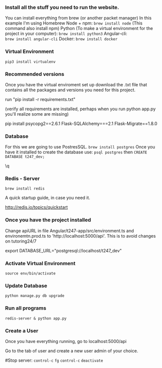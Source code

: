 ### Install all the stuff you need to run the website.

You can install everything from brew (or another packet manager)
In this example I'm using Homebrew
Node + npm:
	`brew install node` (This command also install npm)
Python (To make a virtual environment for the project in your computer):
	`brew install python3`
Angular-cli:	
	`brew install angular-cli`
Docker:
	`brew install docker`


### Virtual Environment

`pip3 install virtualenv`

### Recommended versions

Once you have the virtual enviroment set up download the .txt file that contains all the packages and versions you need for this project.

run "pip install -r requirements.txt"

(verify all requirements are installed, perhaps when you run python app.py you'll realize some are missing)

pip install psycopg2==2.6.1 Flask-SQLAlchemy===2.1 Flask-Migrate==1.8.0


### Database

For this we are going to use PostresSQL. 
`brew install postgres`
Once you have it installed to create the database use:
`psql postgres`
then
`CREATE DATABASE t247_dev;`

\q

### Redis - Server   
`brew install redis`

A quick startup guide, in case you need it.

<http://redis.io/topics/quickstart>


### Once you have the project installed

Change apiURL in file Angular/t247-app/src/environment.ts and environemtn.prod.ts to 'http://localhost:5000/api'. 
This is to avoid changes on tutoring24/7

export DATABASE_URL="postgresql://localhost/t247_dev"

### Activate Virtual Environment
`source env/bin/activate`
### Update Database
`python manage.py db upgrade`
### Run all programs

`redis-server & python app.py`

### Create a User

Once you have everything running, go to localhost:5000/api 

Go to the tab of user and create a new user admin of your choice.

#Stop server:
`control-c`
`fg`
`control-c`
`deactivate`